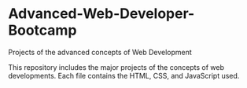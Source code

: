 # Advanced-Web-Developer-Bootcamp
Projects of the advanced concepts of Web Development

This repository includes the major projects of the concepts of web developments. Each file contains the HTML, CSS, and JavaScript used.
